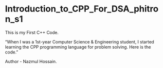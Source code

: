 # Introduction_to_CPP_For_DSA_phitron_s1
This is my First C++ Code.

“When I was a 1st-year Computer Science & Engineering student, I started learning the CPP programming language for problem solving. Here is the code.”

Author - Nazmul Hossain.
